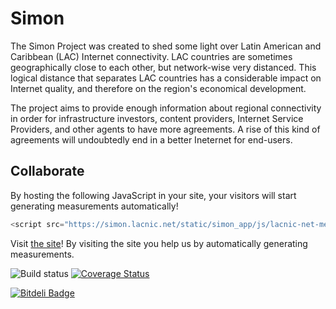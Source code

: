 # Simon

The Simon Project was created to shed some light over Latin American and Caribbean (LAC) Internet connectivity. LAC countries are sometimes geographically close to each other, but network-wise very distanced. This logical distance that separates LAC countries has a considerable impact on Internet quality, and therefore on the region's economical development.

The project aims to provide enough information about regional connectivity in order for infrastructure investors, content providers, Internet Service Providers, and other agents to have more agreements. A rise of this kind of agreements will undoubtedly end in a better Ineternet for end-users.

## Collaborate

By hosting the following JavaScript in your site, your visitors will start generating measurements automatically!

```javascript
<script src="https://simon.lacnic.net/static/simon_app/js/lacnic-net-measurements.js"></script>
```

Visit [the site](http://simon.lacnic.net "Proyecto Simón")! By visiting the site you help us by automatically generating measurements.

![Build status](https://travis-ci.org/LACNIC/simon.svg?branch=master)
[![Coverage Status](https://coveralls.io/repos/LACNIC/simon/badge.svg?branch=master&service=github)](https://coveralls.io/github/LACNIC/simon?branch=master)


[![Bitdeli Badge](https://d2weczhvl823v0.cloudfront.net/LACNIC/simon/trend.png)](https://bitdeli.com/free "Bitdeli Badge")


